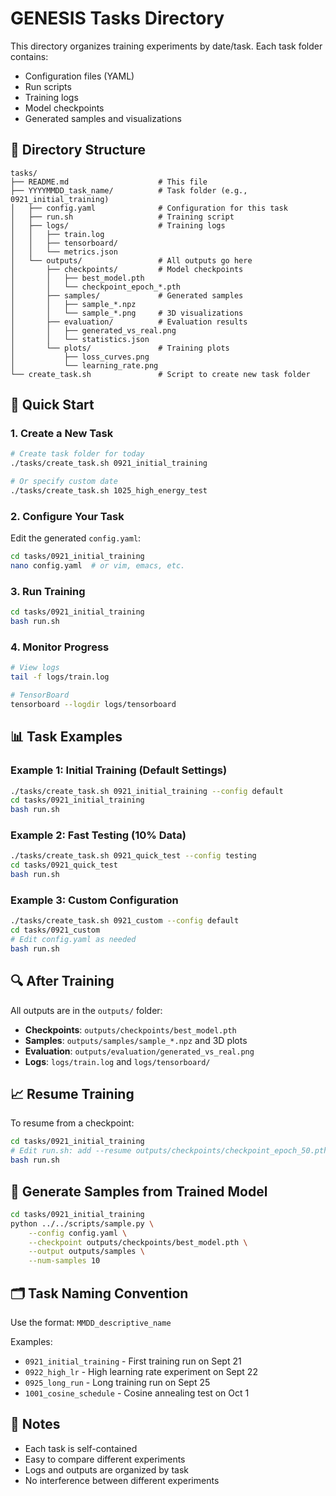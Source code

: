 # GENESIS Tasks Directory

This directory organizes training experiments by date/task. Each task folder contains:
- Configuration files (YAML)
- Run scripts
- Training logs
- Model checkpoints
- Generated samples and visualizations

## 📁 Directory Structure

```
tasks/
├── README.md                    # This file
├── YYYYMMDD_task_name/          # Task folder (e.g., 0921_initial_training)
│   ├── config.yaml              # Configuration for this task
│   ├── run.sh                   # Training script
│   ├── logs/                    # Training logs
│   │   ├── train.log
│   │   ├── tensorboard/
│   │   └── metrics.json
│   └── outputs/                 # All outputs go here
│       ├── checkpoints/         # Model checkpoints
│       │   ├── best_model.pth
│       │   └── checkpoint_epoch_*.pth
│       ├── samples/             # Generated samples
│       │   ├── sample_*.npz
│       │   └── sample_*.png     # 3D visualizations
│       ├── evaluation/          # Evaluation results
│       │   ├── generated_vs_real.png
│       │   └── statistics.json
│       └── plots/               # Training plots
│           ├── loss_curves.png
│           └── learning_rate.png
└── create_task.sh               # Script to create new task folder
```

## 🚀 Quick Start

### 1. Create a New Task

```bash
# Create task folder for today
./tasks/create_task.sh 0921_initial_training

# Or specify custom date
./tasks/create_task.sh 1025_high_energy_test
```

### 2. Configure Your Task

Edit the generated `config.yaml`:
```bash
cd tasks/0921_initial_training
nano config.yaml  # or vim, emacs, etc.
```

### 3. Run Training

```bash
cd tasks/0921_initial_training
bash run.sh
```

### 4. Monitor Progress

```bash
# View logs
tail -f logs/train.log

# TensorBoard
tensorboard --logdir logs/tensorboard
```

## 📊 Task Examples

### Example 1: Initial Training (Default Settings)
```bash
./tasks/create_task.sh 0921_initial_training --config default
cd tasks/0921_initial_training
bash run.sh
```

### Example 2: Fast Testing (10% Data)
```bash
./tasks/create_task.sh 0921_quick_test --config testing
cd tasks/0921_quick_test
bash run.sh
```

### Example 3: Custom Configuration
```bash
./tasks/create_task.sh 0921_custom --config default
cd tasks/0921_custom
# Edit config.yaml as needed
bash run.sh
```

## 🔍 After Training

All outputs are in the `outputs/` folder:
- **Checkpoints**: `outputs/checkpoints/best_model.pth`
- **Samples**: `outputs/samples/sample_*.npz` and 3D plots
- **Evaluation**: `outputs/evaluation/generated_vs_real.png`
- **Logs**: `logs/train.log` and `logs/tensorboard/`

## 📈 Resume Training

To resume from a checkpoint:
```bash
cd tasks/0921_initial_training
# Edit run.sh: add --resume outputs/checkpoints/checkpoint_epoch_50.pth
bash run.sh
```

## 🎨 Generate Samples from Trained Model

```bash
cd tasks/0921_initial_training
python ../../scripts/sample.py \
    --config config.yaml \
    --checkpoint outputs/checkpoints/best_model.pth \
    --output outputs/samples \
    --num-samples 10
```

## 🗂️ Task Naming Convention

Use the format: `MMDD_descriptive_name`

Examples:
- `0921_initial_training` - First training run on Sept 21
- `0922_high_lr` - High learning rate experiment on Sept 22
- `0925_long_run` - Long training run on Sept 25
- `1001_cosine_schedule` - Cosine annealing test on Oct 1

## 📝 Notes

- Each task is self-contained
- Easy to compare different experiments
- Logs and outputs are organized by task
- No interference between different experiments


